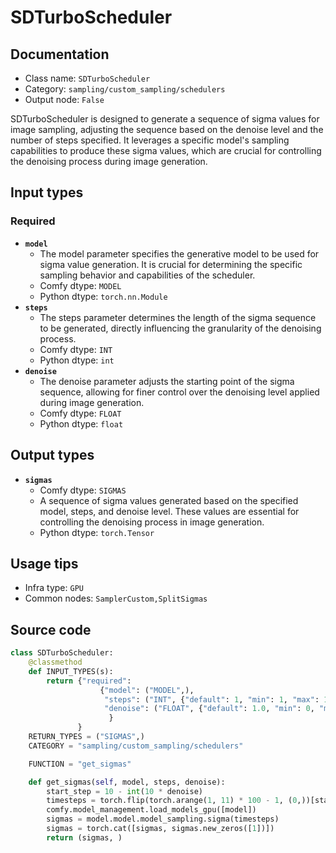 # SDTurboScheduler
## Documentation
- Class name: `SDTurboScheduler`
- Category: `sampling/custom_sampling/schedulers`
- Output node: `False`

SDTurboScheduler is designed to generate a sequence of sigma values for image sampling, adjusting the sequence based on the denoise level and the number of steps specified. It leverages a specific model's sampling capabilities to produce these sigma values, which are crucial for controlling the denoising process during image generation.
## Input types
### Required
- **`model`**
    - The model parameter specifies the generative model to be used for sigma value generation. It is crucial for determining the specific sampling behavior and capabilities of the scheduler.
    - Comfy dtype: `MODEL`
    - Python dtype: `torch.nn.Module`
- **`steps`**
    - The steps parameter determines the length of the sigma sequence to be generated, directly influencing the granularity of the denoising process.
    - Comfy dtype: `INT`
    - Python dtype: `int`
- **`denoise`**
    - The denoise parameter adjusts the starting point of the sigma sequence, allowing for finer control over the denoising level applied during image generation.
    - Comfy dtype: `FLOAT`
    - Python dtype: `float`
## Output types
- **`sigmas`**
    - Comfy dtype: `SIGMAS`
    - A sequence of sigma values generated based on the specified model, steps, and denoise level. These values are essential for controlling the denoising process in image generation.
    - Python dtype: `torch.Tensor`
## Usage tips
- Infra type: `GPU`
- Common nodes: `SamplerCustom,SplitSigmas`


## Source code
```python
class SDTurboScheduler:
    @classmethod
    def INPUT_TYPES(s):
        return {"required":
                    {"model": ("MODEL",),
                     "steps": ("INT", {"default": 1, "min": 1, "max": 10}),
                     "denoise": ("FLOAT", {"default": 1.0, "min": 0, "max": 1.0, "step": 0.01}),
                      }
               }
    RETURN_TYPES = ("SIGMAS",)
    CATEGORY = "sampling/custom_sampling/schedulers"

    FUNCTION = "get_sigmas"

    def get_sigmas(self, model, steps, denoise):
        start_step = 10 - int(10 * denoise)
        timesteps = torch.flip(torch.arange(1, 11) * 100 - 1, (0,))[start_step:start_step + steps]
        comfy.model_management.load_models_gpu([model])
        sigmas = model.model.model_sampling.sigma(timesteps)
        sigmas = torch.cat([sigmas, sigmas.new_zeros([1])])
        return (sigmas, )

```
